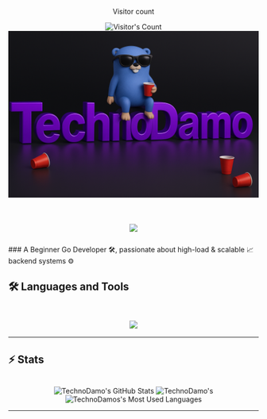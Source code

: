 <div align="center"> 
  <p>Visitor count</p>
  <img src="https://profile-counter.glitch.me/TechnoDamo/count.svg" alt="Visitor's Count" />
</div>
<img src="https://github.com/TechnoDamo/TechnoDamo/blob/main/Github%20Banner.png" alt="Cool banner of the Golang mascot">
<h1 align="center">
    <img src="https://readme-typing-svg.herokuapp.com/?font=Inter&size=48&center=true&vCenter=true&width=500&height=70&color=4493F8&duration=4000&lines=Hi+There!+👋;+It's TechnoDamo!;" />
</h1>
### A Beginner Go Developer 🛠️, passionate about high-load & scalable 📈 backend systems ⚙️

## 🛠️ Languages and Tools

<br>

<p align="center">
  <img src="https://skillicons.dev/icons?i=go,cplusplus,bash,linux,kubernetes,docker,postgres,mongodb,redis,jenkins,ansible,terraform" />
</p>

<hr>



## ⚡️ Stats

<br>

<div align=center>
  <img width=390 src="https://github-readme-stats.vercel.app/api?username=technodamo&theme=transparent&count_private=true&show_icons=true&rank_icon=github&locale=en" alt="TechnoDamo's GitHub Stats" />
  <img width=390 src="https://github-readme-streak-stats.herokuapp.com/?user=technodamo&theme=transparent&count_private=true&border_radius=10&locale=en" alt="TechnoDamo's" />
  <img width=325 src="https://github-readme-stats.vercel.app/api/top-langs?username=technodamo&theme=transparent&layout=donut&hide=css&langs_count=8&border_radius=10&show_icons=true&locale=en" alt="TechnoDamos's Most Used Languages" />
</div>

<hr>
